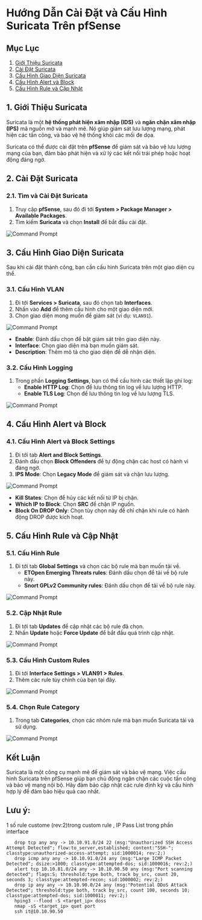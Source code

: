 # Hướng Dẫn Cài Đặt và Cấu Hình Suricata Trên pfSense

## Mục Lục
1. [Giới Thiệu Suricata](#giới-thiệu-suricata)
2. [Cài Đặt Suricata](#cài-đặt-suricata)
3. [Cấu Hình Giao Diện Suricata](#cấu-hình-giao-diện-suricata)
4. [Cấu Hình Alert và Block](#cấu-hình-alert-và-block)
5. [Cấu Hình Rule và Cập Nhật](#cấu-hình-rule-và-cập-nhật)

## 1. Giới Thiệu Suricata
Suricata là một **hệ thống phát hiện xâm nhập (IDS)** và **ngăn chặn xâm nhập (IPS)** mã nguồn mở và mạnh mẽ. Nó giúp giám sát lưu lượng mạng, phát hiện các tấn công, và bảo vệ hệ thống khỏi các mối đe dọa.

Suricata có thể được cài đặt trên **pfSense** để giám sát và bảo vệ lưu lượng mạng của bạn, đảm bảo phát hiện và xử lý các kết nối trái phép hoặc hoạt động đáng ngờ.

## 2. Cài Đặt Suricata
### 2.1. Tìm và Cài Đặt Suricata
1. Truy cập **pfSense**, sau đó đi tới **System > Package Manager > Available Packages**.
2. Tìm kiếm **Suricata** và chọn **Install** để bắt đầu cài đặt.

![Command Prompt](https://github.com/tudv1989/NhanHoa/blob/main/Docs/Picture/Pfsense01/Screenshot_14.png)

## 3. Cấu Hình Giao Diện Suricata
Sau khi cài đặt thành công, bạn cần cấu hình Suricata trên một giao diện cụ thể.

### 3.1. Cấu Hình VLAN
1. Đi tới **Services > Suricata**, sau đó chọn tab **Interfaces**.
2. Nhấn vào **Add** để thêm cấu hình cho một giao diện mới.
3. Chọn giao diện mong muốn để giám sát (ví dụ: `VLAN91`).

![Command Prompt](https://github.com/tudv1989/NhanHoa/blob/main/Docs/Picture/Pfsense01/Screenshot_14.png)

- **Enable**: Đánh dấu chọn để bật giám sát trên giao diện này.
- **Interface**: Chọn giao diện mà bạn muốn giám sát.
- **Description**: Thêm mô tả cho giao diện để dễ nhận diện.

### 3.2. Cấu Hình Logging
1. Trong phần **Logging Settings**, bạn có thể cấu hình các thiết lập ghi log:
   - **Enable HTTP Log**: Chọn để lưu thông tin log về lưu lượng HTTP.
   - **Enable TLS Log**: Chọn để lưu thông tin log về lưu lượng TLS.

![Command Prompt](https://github.com/tudv1989/NhanHoa/blob/main/Docs/Picture/Pfsense01/Screenshot_15.png)

## 4. Cấu Hình Alert và Block
### 4.1. Cấu Hình Alert và Block Settings
1. Đi tới tab **Alert and Block Settings**.
2. Đánh dấu chọn **Block Offenders** để tự động chặn các host có hành vi đáng ngờ.
3. **IPS Mode**: Chọn **Legacy Mode** để giám sát và chặn lưu lượng.

![Command Prompt](https://github.com/tudv1989/NhanHoa/blob/main/Docs/Picture/Pfsense01/Screenshot_16.png)

- **Kill States**: Chọn để hủy các kết nối từ IP bị chặn.
- **Which IP to Block**: Chọn **SRC** để chặn IP nguồn.
- **Block On DROP Only**: Chọn tùy chọn này để chỉ chặn khi rule có hành động DROP được kích hoạt.

## 5. Cấu Hình Rule và Cập Nhật
### 5.1. Cấu Hình Rule
1. Đi tới tab **Global Settings** và chọn các bộ rule mà bạn muốn tải về.
   - **ETOpen Emerging Threats rules**: Đánh dấu chọn để tải về bộ rule này.
   - **Snort GPLv2 Community rules**: Đánh dấu chọn để tải về bộ rule này.

![Command Prompt](https://github.com/tudv1989/NhanHoa/blob/main/Docs/Picture/Pfsense01/Screenshot_17.png)

### 5.2. Cập Nhật Rule
1. Đi tới tab **Updates** để cập nhật các bộ rule đã chọn.
2. Nhấn **Update** hoặc **Force Update** để bắt đầu quá trình cập nhật.

![Command Prompt](https://github.com/tudv1989/NhanHoa/blob/main/Docs/Picture/Pfsense01/Screenshot_20.png)

### 5.3. Cấu Hình Custom Rules
1. Đi tới **Interface Settings > VLAN91 > Rules**.
2. Thêm các rule tùy chỉnh của bạn tại đây.

![Command Prompt](https://github.com/tudv1989/NhanHoa/blob/main/Docs/Picture/Pfsense01/Screenshot_21.png)

### 5.4. Chọn Rule Category
1. Trong tab **Categories**, chọn các nhóm rule mà bạn muốn Suricata tải và sử dụng.

![Command Prompt](https://github.com/tudv1989/NhanHoa/blob/main/Docs/Picture/Pfsense01/Screenshot_22.png)

## Kết Luận
Suricata là một công cụ mạnh mẽ để giám sát và bảo vệ mạng. Việc cấu hình Suricata trên pfSense giúp bạn chủ động ngăn chặn các cuộc tấn công và bảo vệ mạng nội bộ. Hãy đảm bảo cập nhật các rule định kỳ và cấu hình hợp lý để đảm bảo hiệu quả cao nhất.
## Lưu ý: 
1 số rule custome (rev:2)trong custom rule , IP Pass List trong phần interface 

       drop tcp any any -> 10.10.91.0/24 22 (msg:"Unauthorized SSH Access Attempt Detected"; flow:to_server,established; content:"SSH-"; classtype:unauthorized-access-attempt; sid:1000014; rev:2;)
       drop icmp any any -> 10.10.91.0/24 any (msg:"Large ICMP Packet Detected"; dsize:>1000; classtype:attempted-dos; sid:1000016; rev:2;)
       alert tcp 10.10.81.0/24 any -> 10.10.90.50 any (msg:"Port scanning detected"; flags:S; threshold:type both, track by_src, count 20, seconds 3; classtype:attempted-recon; sid:1000002; rev:2;)
       drop ip any any -> 10.10.90.0/24 any (msg:"Potential DDoS Attack Detected"; threshold:type both, track by_src, count 100, seconds 10; classtype:attempted-dos; sid:1000011; rev:2;)
       hping3 --flood -S <target_ip> doss
       nmap -sS <target_ip> quet port
       ssh it@10.10.90.50
